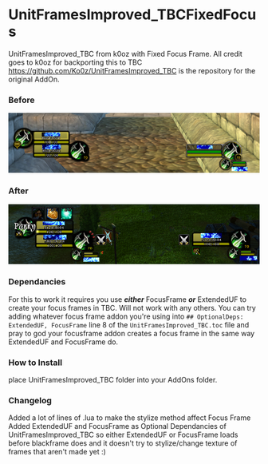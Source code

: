 # UnitFramesImproved_TBCFixedFocus

UnitFramesImproved_TBC from k0oz with Fixed Focus Frame. All credit goes to k0oz for backporting this to TBC
https://github.com/Ko0z/UnitFramesImproved_TBC is the repository for the original AddOn. 

### Before

<img src=images/UFI_TBC_BEFORE1.png width=700>

### After

<img src=images/UFI_TBC_AFTER.png width=700>

### Dependancies 

For this to work it requires you use _**either**_ FocusFrame _**or**_ ExtendedUF to create your focus frames in TBC. Will not work with any others.
You can try adding whatever focus frame addon you're using into `## OptionalDeps: ExtendedUF, FocusFrame` line 8 of the `UnitFramesImproved_TBC.toc` file and pray to god your focusframe addon creates a focus frame in the same way ExtendedUF and FocusFrame do. 

### How to Install

place UnitFramesImproved_TBC folder into your AddOns folder.


### Changelog 

Added a lot of lines of .lua to make the stylize method affect Focus Frame
Added ExtendedUF and FocusFrame as Optional Dependancies of UnitFramesImproved_TBC so either ExtendedUF or FocusFrame loads before blackframe does and it doesn't try to stylize/change texture of frames that aren't made yet :)
